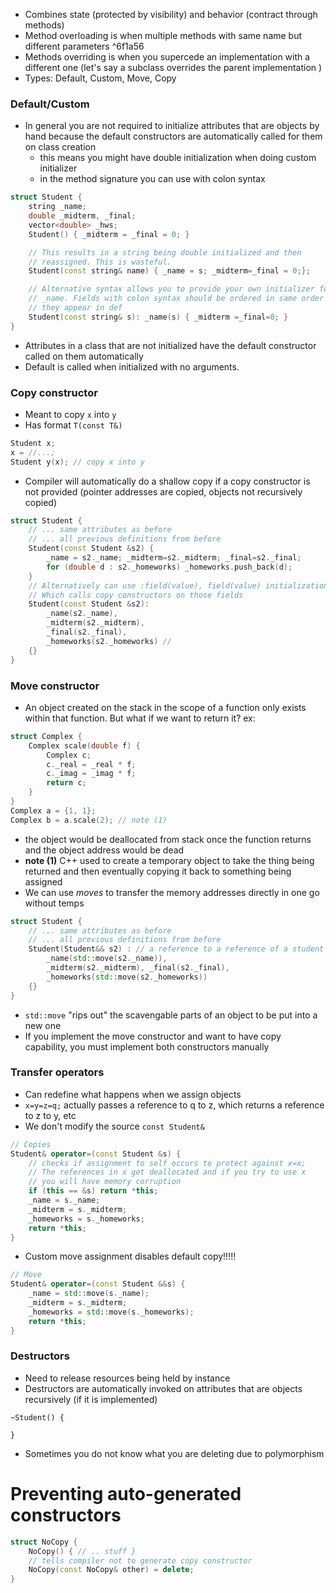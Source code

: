 - Combines state (protected by visibility) and behavior (contract through methods)
- Method overloading is when multiple methods with same name but different parameters ^6f1a56
- Methods overriding is when you supercede an implementation with a different one (let's say a subclass overrides the parent implementation )
- Types: Default, Custom, Move, Copy

### Default/Custom
- In general you are not required to initialize attributes that are objects by hand because the default constructors are automatically called for them on class creation
	- this means you might have double initialization when doing custom initializer 
	- in the method signature you can use with colon syntax
```c++
struct Student {
    string _name;
    double _midterm, _final;
    vector<double> _hws;
    Student() { _midterm = _final = 0; }

	// This results in a string being double initialized and then 
	// reassigned. This is wasteful.
	Student(const string& name) { _name = s; _midterm=_final = 0;};

	// Alternative syntax allows you to provide your own initializer for
	// _name. Fields with colon syntax should be ordered in same order
	// they appear in def
    Student(const string& s): _name(s) { _midterm =_final=0; }
}
```

- Attributes in a class that are not initialized have the default constructor called on them automatically
- Default is called when initialized with no arguments.

### Copy constructor
- Meant to copy `x` into `y`
- Has format `T(const T&)`
```c++
Student x;
x = //...;
Student y(x); // copy x into y
```

- Compiler will automatically do a shallow copy if a copy constructor is not provided (pointer addresses are copied, objects not recursively copied) 
```c++
struct Student {
    // ... same attributes as before
	// ... all previous definitions from before
	Student(const Student &s2) {
		_name = s2._name; _midterm=s2._midterm; _final=s2._final;
		for (double d : s2._homeworks) _homeworks.push_back(d);
	}
	// Alternatively can use :field(value), field(value) initialization
	// Which calls copy constructors on those fields
	Student(const Student &s2): 
		_name(s2._name), 
		_midterm(s2._midterm),
		_final(s2._final),
		_homeworks(s2._homeworks) // 
	{}
}
```

### Move constructor
- An object created on the stack in the scope of a function only exists within that function. But what if we want to return it?
ex:
```c++
struct Complex {
	Complex scale(double f) {
		Complex c;
		c._real = _real * f;
		c._imag = _imag * f;
		return c;	
	}
}
Complex a = {1, 1};
Complex b = a.scale(2); // note (1)
```

- the object would be deallocated from stack once the function returns and the object address would be dead
- **note (1)** C++ used to create a temporary object to take the thing being returned and then eventually copying it back to something being assigned
- We can use *moves* to transfer the memory addresses directly in one go without temps

```c++
struct Student {
    // ... same attributes as before
	// ... all previous definitions from before
	Student(Student&& s2) : // a reference to a reference of a student
		_name(std::move(s2._name)),
		_midterm(s2._midterm), _final(s2._final),
		_homeworks(std::move(s2._homeworks))
	{}
}
```
- `std::move` "rips out" the scavengable parts of an object to be put into a new one
- If you implement the move constructor and want to have copy capability, you must implement both constructors manually

### Transfer operators
- Can redefine what happens when we assign objects
- `x=y=z=q;` actually passes a reference to q to z, which returns a reference to z to y, etc
- We don't modify the source `const Student&`
```c++
// Copies
Student& operator=(const Student &s) {
	// checks if assignment to self occurs to protect against x=x;
	// The references in x get deallocated and if you try to use x
	// you will have memory corruption
	if (this == &s) return *this; 
	_name = s._name;
	_midterm = s._midterm;
	_homeworks = s._homeworks;
	return *this;
}
```

- Custom move assignment disables default copy!!!!!
```c++
// Move
Student& operator=(const Student &&s) {
	_name = std::move(s._name);
	_midterm = s._midterm;
	_homeworks = std::move(s._homeworks);
	return *this;
}
```

### Destructors
- Need to release resources being held by instance
- Destructors are automatically invoked on attributes that are objects recursively (if it is implemented)
```
~Student() {

}
```
- Sometimes you do not know what you are deleting due to polymorphism

# Preventing auto-generated constructors
```c++
struct NoCopy {
	NoCopy() { // .. stuff }
	// tells compiler not to generate copy constructor
	NoCopy(const NoCopy& other) = delete; 
}
```